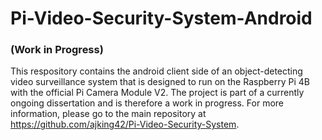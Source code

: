 # Pi-Video-Security-System-Android
### (Work in Progress)

This respository contains the android client side of an object-detecting video surveillance system that is designed to run on the Raspberry Pi 4B with
the official Pi Camera Module V2. The project is part of a currently ongoing dissertation and is therefore a work in progress. For more information, 
please go to the main repository at https://github.com/ajking42/Pi-Video-Security-System.
